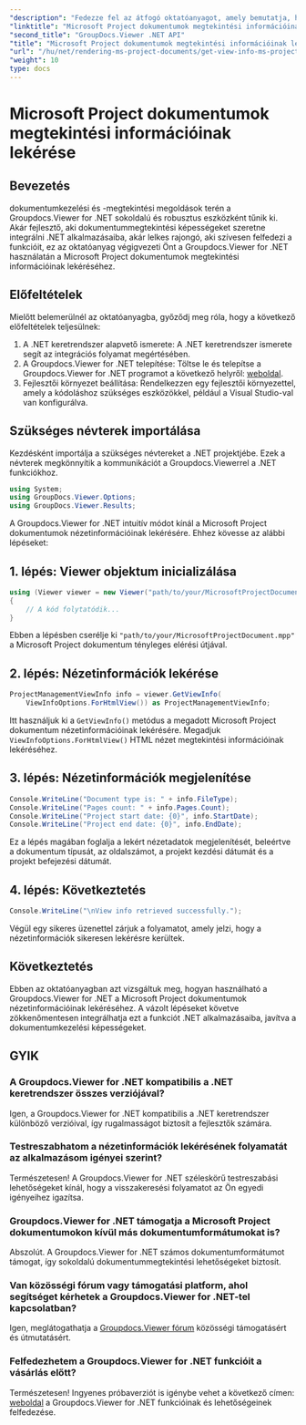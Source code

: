 ```yaml
---
"description": "Fedezze fel az átfogó oktatóanyagot, amely bemutatja, hogyan használhatja a Groupdocs.Viewer for .NET-et a Microsoft Project dokumentumok nézetinformációinak egyszerű lekéréséhez."
"linktitle": "Microsoft Project dokumentumok megtekintési információinak lekérése"
"second_title": "GroupDocs.Viewer .NET API"
"title": "Microsoft Project dokumentumok megtekintési információinak lekérése"
"url": "/hu/net/rendering-ms-project-documents/get-view-info-ms-project/"
"weight": 10
type: docs
---
```

# Microsoft Project dokumentumok megtekintési információinak lekérése

## Bevezetés
dokumentumkezelési és -megtekintési megoldások terén a Groupdocs.Viewer for .NET sokoldalú és robusztus eszközként tűnik ki. Akár fejlesztő, aki dokumentummegtekintési képességeket szeretne integrálni .NET alkalmazásaiba, akár lelkes rajongó, aki szívesen felfedezi a funkcióit, ez az oktatóanyag végigvezeti Önt a Groupdocs.Viewer for .NET használatán a Microsoft Project dokumentumok megtekintési információinak lekéréséhez.
## Előfeltételek
Mielőtt belemerülnél az oktatóanyagba, győződj meg róla, hogy a következő előfeltételek teljesülnek:
1. A .NET keretrendszer alapvető ismerete: A .NET keretrendszer ismerete segít az integrációs folyamat megértésében.
2. A Groupdocs.Viewer for .NET telepítése: Töltse le és telepítse a Groupdocs.Viewer for .NET programot a következő helyről: [weboldal](https://releases.groupdocs.com/viewer/net/).
3. Fejlesztői környezet beállítása: Rendelkezzen egy fejlesztői környezettel, amely a kódoláshoz szükséges eszközökkel, például a Visual Studio-val van konfigurálva.

## Szükséges névterek importálása
Kezdésként importálja a szükséges névtereket a .NET projektjébe. Ezek a névterek megkönnyítik a kommunikációt a Groupdocs.Viewerrel a .NET funkciókhoz.

```csharp
using System;
using GroupDocs.Viewer.Options;
using GroupDocs.Viewer.Results;
```

A Groupdocs.Viewer for .NET intuitív módot kínál a Microsoft Project dokumentumok nézetinformációinak lekérésére. Ehhez kövesse az alábbi lépéseket:
## 1. lépés: Viewer objektum inicializálása
```csharp
using (Viewer viewer = new Viewer("path/to/your/MicrosoftProjectDocument.mpp"))
{
    // A kód folytatódik...
}
```
Ebben a lépésben cserélje ki `"path/to/your/MicrosoftProjectDocument.mpp"` a Microsoft Project dokumentum tényleges elérési útjával.
## 2. lépés: Nézetinformációk lekérése
```csharp
ProjectManagementViewInfo info = viewer.GetViewInfo(
    ViewInfoOptions.ForHtmlView()) as ProjectManagementViewInfo;
```
Itt használjuk ki a `GetViewInfo()` metódus a megadott Microsoft Project dokumentum nézetinformációinak lekérésére. Megadjuk `ViewInfoOptions.ForHtmlView()` HTML nézet megtekintési információinak lekéréséhez.
## 3. lépés: Nézetinformációk megjelenítése
```csharp
Console.WriteLine("Document type is: " + info.FileType);
Console.WriteLine("Pages count: " + info.Pages.Count);
Console.WriteLine("Project start date: {0}", info.StartDate);
Console.WriteLine("Project end date: {0}", info.EndDate);
```
Ez a lépés magában foglalja a lekért nézetadatok megjelenítését, beleértve a dokumentum típusát, az oldalszámot, a projekt kezdési dátumát és a projekt befejezési dátumát.
## 4. lépés: Következtetés
```csharp
Console.WriteLine("\nView info retrieved successfully.");
```
Végül egy sikeres üzenettel zárjuk a folyamatot, amely jelzi, hogy a nézetinformációk sikeresen lekérésre kerültek.

## Következtetés
Ebben az oktatóanyagban azt vizsgáltuk meg, hogyan használható a Groupdocs.Viewer for .NET a Microsoft Project dokumentumok nézetinformációinak lekéréséhez. A vázolt lépéseket követve zökkenőmentesen integrálhatja ezt a funkciót .NET alkalmazásaiba, javítva a dokumentumkezelési képességeket.
## GYIK

### A Groupdocs.Viewer for .NET kompatibilis a .NET keretrendszer összes verziójával?

Igen, a Groupdocs.Viewer for .NET kompatibilis a .NET keretrendszer különböző verzióival, így rugalmasságot biztosít a fejlesztők számára.

### Testreszabhatom a nézetinformációk lekérésének folyamatát az alkalmazásom igényei szerint?

Természetesen! A Groupdocs.Viewer for .NET széleskörű testreszabási lehetőségeket kínál, hogy a visszakeresési folyamatot az Ön egyedi igényeihez igazítsa.

### Groupdocs.Viewer for .NET támogatja a Microsoft Project dokumentumokon kívül más dokumentumformátumokat is?

Abszolút. A Groupdocs.Viewer for .NET számos dokumentumformátumot támogat, így sokoldalú dokumentummegtekintési lehetőségeket biztosít.

### Van közösségi fórum vagy támogatási platform, ahol segítséget kérhetek a Groupdocs.Viewer for .NET-tel kapcsolatban?

Igen, meglátogathatja a [Groupdocs.Viewer fórum](https://forum.groupdocs.com/c/viewer/9) közösségi támogatásért és útmutatásért.

### Felfedezhetem a Groupdocs.Viewer for .NET funkcióit a vásárlás előtt?

Természetesen! Ingyenes próbaverziót is igénybe vehet a következő címen: [weboldal](https://releases.groupdocs.com/) a Groupdocs.Viewer for .NET funkcióinak és lehetőségeinek felfedezése.